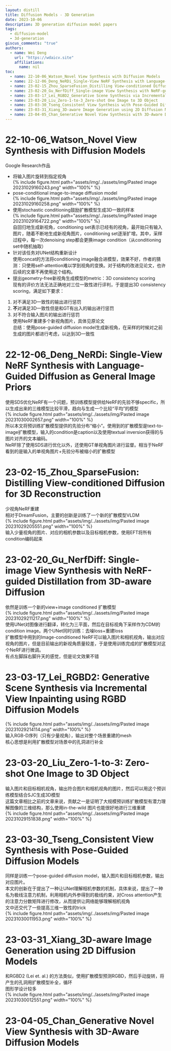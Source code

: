 ```yaml
---  
layout: distill  
title: Diffusion Models - 3D Generation  
date: 2023-10-06  
description: 3D generation diffusion model papers  
tags:  
  - diffusion-model  
  - 3d-generation  
giscus_comments: "true"  
authors:  
  - name: Wei Deng  
    url: "https://wdaicv.site"  
    affiliations:  
      name: nil  
toc:  
  - name: 22-10-06_Watson_Novel View Synthesis with Diffusion Models  
  - name: 22-12-06_Deng_NeRDi_Single-View NeRF Synthesis with Language-Guided Diffusion as General Image Priors  
  - name: 23-02-15_Zhou_SparseFusion_Distilling View-conditioned Diffusion for 3D Reconstruction  
  - name: 23-02-20_Gu_NerfDiff_Single-image View Synthesis with NeRF-guided Distillation from 3D-aware Diffusion  
  - name: 23-03-17_Lei_RGBD2_Generative Scene Synthesis via Incremental View Inpainting using RGBD Diffusion Models  
  - name: 23-03-20_Liu_Zero-1-to-3_Zero-shot One Image to 3D Object  
  - name: 23-03-30_Tseng_Consistent View Synthesis with Pose-Guided Diffusion Models  
  - name: 23-03-31_Xiang_3D-aware Image Generation using 2D Diffusion Models  
  - name: 23-04-05_Chan_Generative Novel View Synthesis with 3D-Aware Diffusion Models  
---  
```

# 22-10-06_Watson_Novel View Synthesis with Diffusion Models  
Google Research作品  
- 将输入图片旋转到指定视角  
{% include figure.html path="assets/img/../assets/img/Pasted image 20231029160243.png" width="100%" %}  
- pose-conditional image-to-image diffusion model  
{% include figure.html path="assets/img/../assets/img/Pasted image 20231029160258.png" width="100%" %}  
- 使用stochastic conditioning鼓励扩散模型生成3D一致的样本  
{% include figure.html path="assets/img/../assets/img/Pasted image 20231029164722.png" width="100%" %}  
自回归地生成新视角，conditioning set表示已经有的视角，最开始只有输入图片，随着不断地生成新视角图片，conditioning set逐渐扩增。其中，采样过程中，每一次denoising step都会更换image condition（从conditioning set中随机抽取）  
- 针对该任务对UNet结构重新设计  
使用concat的方法将conditioning image融合进模型，效果不好，作者的猜测：只使用self-attention难以学到视角的变换。对于结构的改进见论文，也许后续的文章不再使用这个结构。  
- 提出geometry-free新视角生成模型的metric：3D consistency scoring  
现有的评价方法无法正确地对三位一致性进行评判，于是提出3D consistency scoring，满足如下要求：  
1. 对不满足3D一致性的输出进行惩罚  
2. **不**对满足3D一致性但是和GT有出入的输出进行惩罚  
3. 对不符合输入图片的输出进行惩罚  
使用NeRF重建多个新视角图片，具体见原论文  
总结：使用pose-guided diffusion model生成新视角，在采样的时候对之前生成的图片都进行考虑，以达到3D一致性  
  
# 22-12-06_Deng_NeRDi: Single-View NeRF Synthesis with Language-Guided Diffusion as General Image Priors  
使用SDS优化NeRF有一个问题，预训练模型提供给NeRF的先验不够specific，所以生成出来的三维模型比较平滑，趋向与生成一个比较“平均”的模型  
{% include figure.html path="assets/img/../assets/img/Pasted image 20231030002657.png" width="100%" %}  
所以本文将预训练扩散模型提供的先验分布“缩小”。使用到的扩散模型是text-to-image扩散模型，输入的condition是caption以及使用textual inversion获得的与图片对齐的文本编码。  
NeRF除了使用SDS进行优化以外，还使用GT单视角图片进行监督。相当于NeRF看到的是输入的单视角图片+先验分布被缩小的扩散模型  
  
# 23-02-15_Zhou_SparseFusion: Distilling View-conditioned Diffusion for 3D Reconstruction  
少视角NeRF重建  
相对于DreamFusion，主要的创新是训练了一个新的扩散模型VLDM  
{% include figure.html path="assets/img/../assets/img/Pasted image 20231029205551.png" width="100%" %}  
输入少量视角的图片、对应的相机参数以及目标相机参数，使用EFT将所有condition编码起来  
  
# 23-02-20_Gu_NerfDiff: Single-image View Synthesis with NeRF-guided Distillation from 3D-aware Diffusion  
依然是训练一个新的view+image conditioned 扩散模型  
{% include figure.html path="assets/img/../assets/img/Pasted image 20231029211217.png" width="100%" %}  
使用UNet对图像进行翻译，转化为三平面，然后在目标视角下采样作为CDM的condition image。两个UNet同时训练：去噪loss+重建loss  
扩散模型中用到的Image-conditioned NeRF可以输入图片和相机视角，输出对应视角的图片，但是目前输出的新视角质量较差，于是使用训练完成的扩散模型对这个NeRF进行微调。  
有点左脚踩右脚升天的感觉，但是论文效果不错  
  
# 23-03-17_Lei_RGBD2: Generative Scene Synthesis via Incremental View Inpainting using RGBD Diffusion Models  
{% include figure.html path="assets/img/../assets/img/Pasted image 20231029214114.png" width="100%" %}  
输入RGB-D序列（只有少量视角），输出对整个场景重建的mesh  
核心思想是利用扩散模型对场景中的孔洞进行补全  
  
# 23-03-20_Liu_Zero-1-to-3: Zero-shot One Image to 3D Object  
输入图片和目标相机视角，输出符合图片和相机视角的图片，然后可以用这个预训练模型结合SJC生成3D模型  
这篇文章相比之前的文章来说，贡献之一是证明了大规模预训练扩散模型有潜力理解图像的三维结构，那么使用in-the-wild 图片也能很好地进行三维重建  
{% include figure.html path="assets/img/../assets/img/Pasted image 20231029151838.png" width="100%" %}  
  
# 23-03-30_Tseng_Consistent View Synthesis with Pose-Guided Diffusion Models  
同样是训练一个pose-guided diffusion model，输入图片和目标相机参数，输出对应图片。  
本文的创新在于提出了一种让UNet理解相机参数的机制，具体来说，提出了一种名为极线注意力机制，利用相机内外参得到的极线约束，对Cross attention产生的注意力分数矩阵进行修改，从而提供让网络能够理解相机视角  
文中还交代了一些提高三维一致性的trick  
{% include figure.html path="assets/img/../assets/img/Pasted image 20231030011953.png" width="100%" %}  
# 23-03-31_Xiang_3D-aware Image Generation using 2D Diffusion Models  
和RGBD2 (Lei et. al.) 的方法类似，使用扩散模型预测RGBD，然后手动旋转，将产生的孔洞用扩散模型补全，循环  
图形学设计较多  
{% include figure.html path="assets/img/../assets/img/Pasted image 20231030012551.png" width="100%" %}  
  
# 23-04-05_Chan_Generative Novel View Synthesis with 3D-Aware Diffusion Models  
